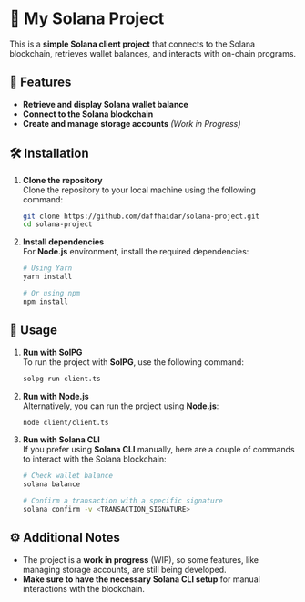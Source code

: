 # 🚀 My Solana Project

This is a **simple Solana client project** that connects to the Solana blockchain, retrieves wallet balances, and interacts with on-chain programs.

## 📌 Features
- **Retrieve and display Solana wallet balance**
- **Connect to the Solana blockchain**
- **Create and manage storage accounts** *(Work in Progress)*

## 🛠 Installation

1. **Clone the repository**  
Clone the repository to your local machine using the following command:
    ```bash
    git clone https://github.com/daffhaidar/solana-project.git
    cd solana-project
    ```

2. **Install dependencies**  
For **Node.js** environment, install the required dependencies:
    ```bash
    # Using Yarn
    yarn install

    # Or using npm
    npm install
    ```

## 🚀 Usage

1. **Run with SolPG**  
To run the project with **SolPG**, use the following command:
    ```bash
    solpg run client.ts
    ```

2. **Run with Node.js**  
Alternatively, you can run the project using **Node.js**:
    ```bash
    node client/client.ts
    ```

3. **Run with Solana CLI**  
If you prefer using **Solana CLI** manually, here are a couple of commands to interact with the Solana blockchain:
    ```bash
    # Check wallet balance
    solana balance

    # Confirm a transaction with a specific signature
    solana confirm -v <TRANSACTION_SIGNATURE>
    ```

## ⚙️ Additional Notes
- The project is a **work in progress** (WIP), so some features, like managing storage accounts, are still being developed.
- **Make sure to have the necessary Solana CLI setup** for manual interactions with the blockchain.
